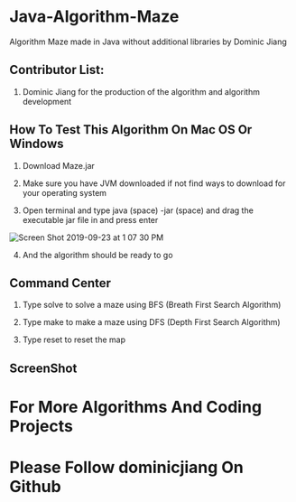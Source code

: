 # Java-Algorithm-Maze

Algorithm Maze made in Java without additional libraries by Dominic Jiang

## Contributor List:

1. Dominic Jiang for the production of the algorithm and algorithm development

## How To Test This Algorithm On Mac OS Or Windows

1. Download Maze.jar 

2. Make sure you have JVM downloaded if not find ways to download for your operating system

3. Open terminal and type java (space) -jar (space) and drag the executable jar file in and press enter 

![Screen Shot 2019-09-23 at 1 07 30 PM](https://user-images.githubusercontent.com/49256436/65458998-ba195000-de03-11e9-9d76-77883a336535.png)

4. And the algorithm should be ready to go


## Command Center

1. Type solve to solve a maze using BFS (Breath First Search Algorithm)

2. Type make to make a maze using DFS (Depth First Search Algorithm)

3. Type reset to reset the map

## ScreenShot


# For More Algorithms And Coding Projects
# Please Follow dominicjiang On Github

